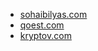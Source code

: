 - [sohaibilyas.com](https://sohaibilyas.com)
- [qoest.com](https://qoest.com)
- [kryptov.com](https://kryptov.com)
